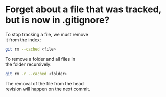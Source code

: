 # Forget about a file that was tracked, but is now in .gitignore?  

To stop tracking a file, we must remove  
it from the index:  

```sh
git rm --cached <file>
```

To remove a folder and all files in  
the folder recursively:  

```sh
git rm -r --cached <folder>
```

The removal of the file from the head  
revision will happen on the next commit.  
